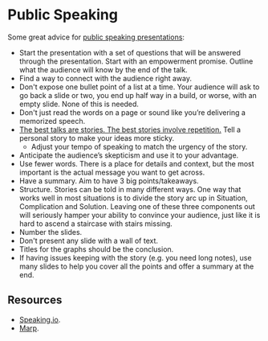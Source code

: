 # Public Speaking

Some great advice for [public speaking presentations](http://www.jilles.net/perma/2020/06/05/presentation-rules.html):

- Start the presentation with a set of questions that will be answered through the presentation. Start with an empowerment promise. Outline what the audience will know by the end of the talk.
- Find a way to connect with the audience right away.
- Don't expose one bullet point of a list at a time. Your audience will ask to go back a slide or two, you end up half way in a build, or worse, with an empty slide. None of this is needed.
- Don't just read the words on a page or sound like you’re delivering a memorized speech.
- [The best talks are stories. The best stories involve repetition.](https://speakerdeck.com/holman/the-talk-on-talks) Tell a personal story to make your ideas more sticky.
  - Adjust your tempo of speaking to match the urgency of the story.
- Anticipate the audience’s skepticism and use it to your advantage.
- Use fewer words. There is a place for details and context, but the most important is the actual message you want to get across.
- Have a summary. Aim to have 3 big points/takeaways.
- Structure. Stories can be told in many different ways. One way that works well in most situations is to divide the story arc up in Situation, Complication and Solution. Leaving one of these three components out will seriously hamper your ability to convince your audience, just like it is hard to ascend a staircase with stairs missing.
- Number the slides.
- Don't present any slide with a wall of text.
- Titles for the graphs should be the conclusion.
- If having issues keeping with the story (e.g. you need long notes), use many slides to help you cover all the points and offer a summary at the end.

## Resources

- [Speaking.io](https://speaking.io).
- [Marp](https://marp.app/).

